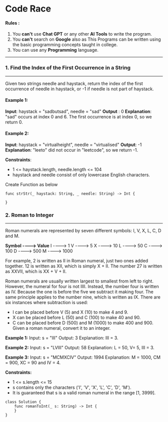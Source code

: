 # Code Race

#### Rules :
1. You **can't** use **Chat GPT** or any other **AI Tools** to write the program.
2. You **can't** search on **Google** also as This Programs can be written using the basic programming concepts taught in college.
3. You can use any **Programming** language.

---
### 1. Find the Index of the First Occurrence in a String
---
Given two strings needle and haystack, return the index of the first occurrence of needle in haystack, or -1 if needle is not part of haystack.
 
#### Example 1:

**Input**: haystack = "sadbutsad", needle = "sad"
**Output** : 0
**Explanation**: "sad" occurs at index 0 and 6.
The first occurrence is at index 0, so we return 0.

#### Example 2:
**Input**: haystack = "virtualheight", needle = "virtualised"
**Output**: -1
**Explanation**: "leeto" did not occur in "leetcode", so we return -1.
 
**Constraints**:
* 1 <= haystack.length, needle.length <= 104
* haystack and needle consist of only lowercase English characters.

Create Function as below

    func strStr(_ haystack: String, _ needle: String) -> Int {
            
    }




### 2. Roman to Integer
---
Roman numerals are represented by seven different symbols: I, V, X, L, C, D and M.

**Symbol ----> Value**
I ----> 1
V ----> 5
X ----> 10
L ----> 50
C ----> 100
D ----> 500
M ----> 1000

For example, 2 is written as II in Roman numeral, just two ones added together. 12 is written as XII, which is simply X + II. The number 27 is written as XXVII, which is XX + V + II.

Roman numerals are usually written largest to smallest from left to right. However, the numeral for four is not IIII. Instead, the number four is written as IV. Because the one is before the five we subtract it making four. The same principle applies to the number nine, which is written as IX. There are six instances where subtraction is used:

* I can be placed before V (5) and X (10) to make 4 and 9. 
* X can be placed before L (50) and C (100) to make 40 and 90. 
* C can be placed before D (500) and M (1000) to make 400 and 900.
Given a roman numeral, convert it to an integer.
 
**Example 1:**
Input: s = "III"
Output: 3
Explanation: III = 3.

**Example 2:**
Input: s = "LVIII"
Output: 58
Explanation: L = 50, V= 5, III = 3.

**Example 3:**
Input: s = "MCMXCIV"
Output: 1994
Explanation: M = 1000, CM = 900, XC = 90 and IV = 4.
 
**Constraints:**
* 1 <= s.length <= 15
* s contains only the characters ('I', 'V', 'X', 'L', 'C', 'D', 'M').
* It is guaranteed that s is a valid roman numeral in the range [1, 3999].

```
class Solution {
    func romanToInt(_ s: String) -> Int {
    }
}
```

